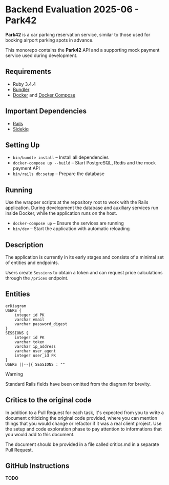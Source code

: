 # Backend Evaluation 2025-06 - Park42

**Park42** is a car parking reservation service, similar to those used for booking airport parking spots in advance.

This monorepo contains the **Park42** API and a supporting mock payment service used during development.

## Requirements

- Ruby 3.4.4
- [Bundler](https://bundler.io/)
- [Docker](https://docs.docker.com/get-docker/) and [Docker Compose](https://docs.docker.com/compose/install/)

## Important Dependencies

- [Rails](https://github.com/rails/rails/)
- [Sidekiq](https://github.com/sidekiq/sidekiq)

## Setting Up

- `bin/bundle install` – Install all dependencies
- `docker-compose up --build` – Start PostgreSQL, Redis and the mock payment API
- `bin/rails db:setup` – Prepare the database

## Running

Use the wrapper scripts at the repository root to work with the Rails application.
During development the database and auxiliary services run inside Docker, while the application runs on the host.

- `docker-compose up` – Ensure the services are running
- `bin/dev` – Start the application with automatic reloading

## Description

The application is currently in its early stages and consists of a minimal set of entities and endpoints.

Users create `Sessions` to obtain a token and can request price calculations through the `/prices` endpoint.

## Entities

```mermaid
erDiagram
USERS {
    integer id PK
    varchar email
    varchar password_digest
}
SESSIONS {
    integer id PK
    varchar token
    varchar ip_address
    varchar user_agent
    integer user_id FK
}
USERS ||--|{ SESSIONS : ""
```

> [!WARNING]
> Standard Rails fields have been omitted from the diagram for brevity.

## Critics to the original code

In addition to a Pull Request for each task, it's expected from you to write a document criticizing the original code provided, where you can mention things that you would change or refactor if it was a real client project. Use the setup and code exploration phase to pay attention to informations that you would add to this document.

The document should be provided in a file called critics.md in a separate Pull Request.

## GitHub Instructions

**TODO**
